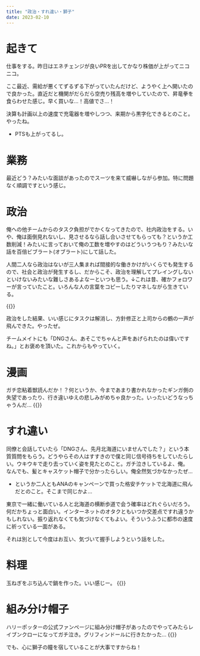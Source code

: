 ```yaml
---
title: "政治・すれ違い・獅子"
date: 2023-02-10
---
```


# 起きて
仕事をする。昨日はエネチェンジが良いPRを出してかなり株価が上がってニコニコ。

ここ最近、需給が悪くてずるずる下がっていたんだけど、ようやく上へ開いたので良かった。直近だと機関がだらだら空売り残高を増やしていたので、昇竜拳を食らわせた感じ。早く買いな...！高値でさ...！

決算も計画以上の速度で充電器を増やしつつ、来期から黒字化できるとのこと。やったね。
- PTSも上がってるし。

# 業務
最近どう？みたいな面談があったのでスーツを来て威嚇しながら参加。特に問題なく順調ですという感じ。

# 政治
俺への他チームからのタスク負担がでかくなってきたので、社内政治をする。いや、俺は面倒見れないし、見させるなら話し合いさせてもらっても？というか工数削減！みたいに言っておいて俺の工数を増やすのはどういうつもり？みたいな話を百倍ビブラート(オブラート)にして話した。

人間二人なら政治はないが三人集まれば間接的な働きかけがいくらでも発生するので、社会と政治が発生するし、だからこそ、政治を理解してプレイングしないといけないみたいな難しさあるよなーといつも思う。↓これは昔、確かフォロワーが言っていたこと。いろんな人の言葉をコピーしたりマネしながら生きている。

{{<tweet user="dango_bot" id="1623908686505848833">}}

政治をした結果、いい感じにタスクは解消し、方針修正と上司からの鶴の一声が飛んできた。やったぜ。

チームメイトにも「DNGさん、あそこでちゃんと声をあげられたのは偉いですね。」とお褒めを頂いた。これからもやっていく。

# 漫画
ガチ恋粘着獣読んだか！？何というか、今まであまり書かれなかったギンガ側の失望であったり、行き違いゆえの悲しみがめちゃ良かった。いったいどうなっちゃうんだ...
{{<tweet user="dango_bot" id="1623923357648588800">}}


# すれ違い
同僚と会話していたら「DNGさん、先月北海道にいませんでした？」という本質質問をもらう。どうやらその人はすすきので僕と同じ信号待ちをしていたらしい。ウキウキで走り去っていく姿を見たとのこと。ガチ泣きしているよ、俺。
なんでも、髪とキャスケット帽子で分かったらしい。俺全然気づかなかったぜ...
- というか二人ともANAのキャンペーンで買った格安チケットで北海道に飛んだとのこと。そこまで同じかよ...

東京で一緒に働いている人と北海道の横断歩道で会う確率はどれぐらいだろう。何だかちょっと面白い。インターネットのオタクともいつか交差点ですれ違うかもしれない。振り返れなくても気づけなくてもよい。そういうふうに都市の速度に祈っている一面がある。

それは別として今度はお互い、気づいて握手しようという話をした。

# 料理
玉ねぎをぶち込んで鍋を作った。いい感じー。
{{<tweet user="dango_bot" id="1624026039117815809">}}
# 組み分け帽子
ハリーポッターの公式ファンページに組み分け帽子があったのでやってみたらレイブンクローになってガチ泣き。グリフィンドールに行きたかった...
{{<tweet user="dango_bot" id="1624043490748538880">}}

でも、心に獅子の瞳を宿していることが大事ですからね！
